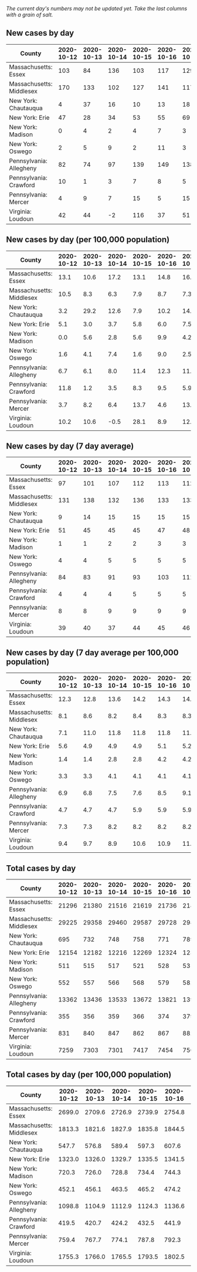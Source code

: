 _The current day's numbers may not be updated yet. Take the last columns with a grain of salt._
## New cases by day

| County | 2020-10-12 | 2020-10-13 | 2020-10-14 | 2020-10-15 | 2020-10-16 | 2020-10-17 | 2020-10-18 |
| --- | --- | --- | --- | --- | --- | --- | --- |
| Massachusetts: Essex | 103 | 84 | 136 | 103 | 117 | 129 | 170 |
| Massachusetts: Middlesex | 170 | 133 | 102 | 127 | 141 | 117 | 141 |
| New York: Chautauqua | 4 | 37 | 16 | 10 | 13 | 18 | 7 |
| New York: Erie | 47 | 28 | 34 | 53 | 55 | 69 | 58 |
| New York: Madison | 0 | 4 | 2 | 4 | 7 | 3 | 2 |
| New York: Oswego | 2 | 5 | 9 | 2 | 11 | 3 | 2 |
| Pennsylvania: Allegheny | 82 | 74 | 97 | 139 | 149 | 138 | 116 |
| Pennsylvania: Crawford | 10 | 1 | 3 | 7 | 8 | 5 | 7 |
| Pennsylvania: Mercer | 4 | 9 | 7 | 15 | 5 | 15 | 3 |
| Virginia: Loudoun | 42 | 44 | -2 | 116 | 37 | 51 | 53 |

## New cases by day (per 100,000 population)

| County | 2020-10-12 | 2020-10-13 | 2020-10-14 | 2020-10-15 | 2020-10-16 | 2020-10-17 | 2020-10-18 |
| --- | --- | --- | --- | --- | --- | --- | --- |
| Massachusetts: Essex | 13.1 | 10.6 | 17.2 | 13.1 | 14.8 | 16.3 | 21.5 |
| Massachusetts: Middlesex | 10.5 | 8.3 | 6.3 | 7.9 | 8.7 | 7.3 | 8.7 |
| New York: Chautauqua | 3.2 | 29.2 | 12.6 | 7.9 | 10.2 | 14.2 | 5.5 |
| New York: Erie | 5.1 | 3.0 | 3.7 | 5.8 | 6.0 | 7.5 | 6.3 |
| New York: Madison | 0.0 | 5.6 | 2.8 | 5.6 | 9.9 | 4.2 | 2.8 |
| New York: Oswego | 1.6 | 4.1 | 7.4 | 1.6 | 9.0 | 2.5 | 1.6 |
| Pennsylvania: Allegheny | 6.7 | 6.1 | 8.0 | 11.4 | 12.3 | 11.3 | 9.5 |
| Pennsylvania: Crawford | 11.8 | 1.2 | 3.5 | 8.3 | 9.5 | 5.9 | 8.3 |
| Pennsylvania: Mercer | 3.7 | 8.2 | 6.4 | 13.7 | 4.6 | 13.7 | 2.7 |
| Virginia: Loudoun | 10.2 | 10.6 | -0.5 | 28.1 | 8.9 | 12.3 | 12.8 |

## New cases by day (7 day average)

| County | 2020-10-12 | 2020-10-13 | 2020-10-14 | 2020-10-15 | 2020-10-16 | 2020-10-17 | 2020-10-18 |
| --- | --- | --- | --- | --- | --- | --- | --- |
| Massachusetts: Essex | 97 | 101 | 107 | 112 | 113 | 112 | 120 |
| Massachusetts: Middlesex | 131 | 138 | 132 | 136 | 133 | 133 | 133 |
| New York: Chautauqua | 9 | 14 | 15 | 15 | 15 | 15 | 15 |
| New York: Erie | 51 | 45 | 45 | 45 | 47 | 48 | 49 |
| New York: Madison | 1 | 1 | 2 | 2 | 3 | 3 | 3 |
| New York: Oswego | 4 | 4 | 5 | 5 | 5 | 5 | 5 |
| Pennsylvania: Allegheny | 84 | 83 | 91 | 93 | 103 | 111 | 114 |
| Pennsylvania: Crawford | 4 | 4 | 4 | 5 | 5 | 5 | 6 |
| Pennsylvania: Mercer | 8 | 8 | 9 | 9 | 9 | 9 | 8 |
| Virginia: Loudoun | 39 | 40 | 37 | 44 | 45 | 46 | 49 |

## New cases by day (7 day average per 100,000 population)

| County | 2020-10-12 | 2020-10-13 | 2020-10-14 | 2020-10-15 | 2020-10-16 | 2020-10-17 | 2020-10-18 |
| --- | --- | --- | --- | --- | --- | --- | --- |
| Massachusetts: Essex | 12.3 | 12.8 | 13.6 | 14.2 | 14.3 | 14.2 | 15.2 |
| Massachusetts: Middlesex | 8.1 | 8.6 | 8.2 | 8.4 | 8.3 | 8.3 | 8.3 |
| New York: Chautauqua | 7.1 | 11.0 | 11.8 | 11.8 | 11.8 | 11.8 | 11.8 |
| New York: Erie | 5.6 | 4.9 | 4.9 | 4.9 | 5.1 | 5.2 | 5.3 |
| New York: Madison | 1.4 | 1.4 | 2.8 | 2.8 | 4.2 | 4.2 | 4.2 |
| New York: Oswego | 3.3 | 3.3 | 4.1 | 4.1 | 4.1 | 4.1 | 4.1 |
| Pennsylvania: Allegheny | 6.9 | 6.8 | 7.5 | 7.6 | 8.5 | 9.1 | 9.4 |
| Pennsylvania: Crawford | 4.7 | 4.7 | 4.7 | 5.9 | 5.9 | 5.9 | 7.1 |
| Pennsylvania: Mercer | 7.3 | 7.3 | 8.2 | 8.2 | 8.2 | 8.2 | 7.3 |
| Virginia: Loudoun | 9.4 | 9.7 | 8.9 | 10.6 | 10.9 | 11.1 | 11.8 |

## Total cases by day

| County | 2020-10-12 | 2020-10-13 | 2020-10-14 | 2020-10-15 | 2020-10-16 | 2020-10-17 | 2020-10-18 |
| --- | --- | --- | --- | --- | --- | --- | --- |
| Massachusetts: Essex | 21296 | 21380 | 21516 | 21619 | 21736 | 21865 | 22035 |
| Massachusetts: Middlesex | 29225 | 29358 | 29460 | 29587 | 29728 | 29845 | 29986 |
| New York: Chautauqua | 695 | 732 | 748 | 758 | 771 | 789 | 796 |
| New York: Erie | 12154 | 12182 | 12216 | 12269 | 12324 | 12393 | 12451 |
| New York: Madison | 511 | 515 | 517 | 521 | 528 | 531 | 533 |
| New York: Oswego | 552 | 557 | 566 | 568 | 579 | 582 | 584 |
| Pennsylvania: Allegheny | 13362 | 13436 | 13533 | 13672 | 13821 | 13959 | 14075 |
| Pennsylvania: Crawford | 355 | 356 | 359 | 366 | 374 | 379 | 386 |
| Pennsylvania: Mercer | 831 | 840 | 847 | 862 | 867 | 882 | 885 |
| Virginia: Loudoun | 7259 | 7303 | 7301 | 7417 | 7454 | 7505 | 7558 |

## Total cases by day (per 100,000 population)

| County | 2020-10-12 | 2020-10-13 | 2020-10-14 | 2020-10-15 | 2020-10-16 | 2020-10-17 | 2020-10-18 |
| --- | --- | --- | --- | --- | --- | --- | --- |
| Massachusetts: Essex | 2699.0 | 2709.6 | 2726.9 | 2739.9 | 2754.8 | 2771.1 | 2792.7 |
| Massachusetts: Middlesex | 1813.3 | 1821.6 | 1827.9 | 1835.8 | 1844.5 | 1851.8 | 1860.5 |
| New York: Chautauqua | 547.7 | 576.8 | 589.4 | 597.3 | 607.6 | 621.7 | 627.3 |
| New York: Erie | 1323.0 | 1326.0 | 1329.7 | 1335.5 | 1341.5 | 1349.0 | 1355.3 |
| New York: Madison | 720.3 | 726.0 | 728.8 | 734.4 | 744.3 | 748.5 | 751.3 |
| New York: Oswego | 452.1 | 456.1 | 463.5 | 465.2 | 474.2 | 476.6 | 478.3 |
| Pennsylvania: Allegheny | 1098.8 | 1104.9 | 1112.9 | 1124.3 | 1136.6 | 1147.9 | 1157.4 |
| Pennsylvania: Crawford | 419.5 | 420.7 | 424.2 | 432.5 | 441.9 | 447.8 | 456.1 |
| Pennsylvania: Mercer | 759.4 | 767.7 | 774.1 | 787.8 | 792.3 | 806.0 | 808.8 |
| Virginia: Loudoun | 1755.3 | 1766.0 | 1765.5 | 1793.5 | 1802.5 | 1814.8 | 1827.6 |
